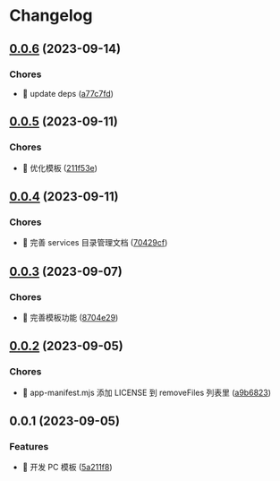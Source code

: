 # Changelog

## [0.0.6](https://github.com/l246804/vue-pc-template/compare/v0.0.5...v0.0.6) (2023-09-14)


### Chores

* 🤖 update deps ([a77c7fd](https://github.com/l246804/vue-pc-template/commit/a77c7fd042fed25441a69036fa86d9da1959fda8))

## [0.0.5](https://github.com/l246804/vue-pc-template/compare/v0.0.4...v0.0.5) (2023-09-11)


### Chores

* 🤖 优化模板 ([211f53e](https://github.com/l246804/vue-pc-template/commit/211f53e4fefa686c4f7b831a1f5cbf6809d9fb4b))

## [0.0.4](https://github.com/l246804/vue-pc-template/compare/v0.0.3...v0.0.4) (2023-09-11)


### Chores

* 🤖 完善 services 目录管理文档 ([70429cf](https://github.com/l246804/vue-pc-template/commit/70429cf76a4fa6d2d714529f5ac0802175df076d))

## [0.0.3](https://github.com/l246804/vue-pc-template/compare/v0.0.2...v0.0.3) (2023-09-07)


### Chores

* 🤖 完善模板功能 ([8704e29](https://github.com/l246804/vue-pc-template/commit/8704e29d121a75e4badb9dd023131559cdb962df))

## [0.0.2](https://github.com/l246804/vue-pc-template/compare/v0.0.1...v0.0.2) (2023-09-05)


### Chores

* 🤖 app-manifest.mjs 添加 LICENSE 到 removeFiles 列表里 ([a9b6823](https://github.com/l246804/vue-pc-template/commit/a9b68237982bd71ba7092e13fbee13087d0805d4))

## 0.0.1 (2023-09-05)


### Features

* 🎸 开发 PC 模板 ([5a211f8](https://github.com/l246804/vue-pc-template/commit/5a211f8f06628516b8df5182865c8f6a3fc2869a))
